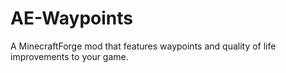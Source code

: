 # AE-Waypoints
A MinecraftForge mod that features waypoints and quality of life improvements to your game.
